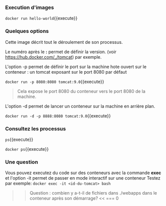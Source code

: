 

### Execution d'images

`
docker run hello-world
`{{execute}}

### Quelques options
Cette image décrit tout le déroulement de son processus.

Le numéro après le **:** permet de définir la version. (voir https://hub.docker.com/_/tomcat) par exemple.

L'option -p permet de définir le port sur la machine hote ouvert sur le conteneur : un tomcat exposant sur le port 8080 par défaut

`
docker run -p 8080:8080 tomcat:9.0
`{{execute}}

> Cela expose le port 8080 du conteneur vers le port 8080 de la machine.

L'option -d permet de lancer un conteneur sur la machine en arrière plan.

`
docker run -d -p 8888:8080 tomcat:9.0
`{{execute}}

### Consultez les processus

`
ps
`{{execute}}

`
docker ps
`{{execute}}

### Une question
Vous pouvez executez du code sur des conteneurs avec la commande **exec**
et l'option -it permet de passer en mode interactif sur une conteneur
Testez par exemple:
`
docker exec -it <id-du-tomcat> bash
`


>> Question : combien y a-t-il de fichiers dans ./webapps dans le conteneur après son démarrage? <<
=== 0
